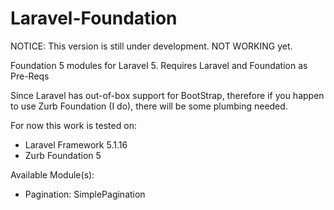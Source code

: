 # Laravel-Foundation

NOTICE: This version is still under development. NOT WORKING yet.

Foundation 5 modules for Laravel 5. Requires Laravel and Foundation as Pre-Reqs

Since Laravel has out-of-box support for BootStrap, therefore if you happen to use Zurb Foundation (I do), there will be some plumbing needed.

For now this work is tested on:
- Laravel Framework 5.1.16
- Zurb Foundation 5

Available Module(s):
- Pagination: SimplePagination
